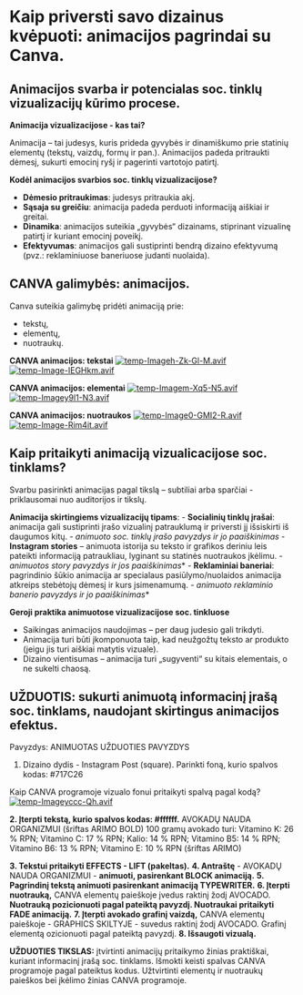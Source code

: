 # Kaip priversti savo dizainus kvėpuoti: animacijos pagrindai su Canva.

## **Animacijos svarba ir potencialas soc. tinklų vizualizacijų kūrimo procese.**

 **Animacija vizualizacijose - kas tai?**
 
Animacija – tai judesys, kuris prideda gyvybės ir dinamiškumo prie statinių elementų (tekstų, vaizdų, formų ir pan.). Animacijos padeda pritraukti dėmesį, sukurti emocinį ryšį ir pagerinti vartotojo patirtį.
 
 **Kodėl animacijos svarbios soc. tinklų vizualizacijose?**
 
 - **Dėmesio pritraukimas**: judesys pritraukia akį.
 - **Sąsaja su greičiu**: animacija padeda perduoti informaciją aiškiai ir greitai.
 - **Dinamika**: animacijos suteikia „gyvybės“ dizainams, stiprinant vizualinę patirtį ir kuriant emocinį poveikį.
 - **Efektyvumas**: animacijos gali sustiprinti bendrą dizaino efektyvumą (pvz.: reklaminiuose baneriuose judanti nuolaida).

## CANVA galimybės: animacijos.

Canva suteikia galimybę pridėti animaciją prie:
 - tekstų,
 - elementų,
 - nuotraukų.

**CANVA animacijos: tekstai**
[![temp-Imageh-Zk-Gl-M.avif](https://i.postimg.cc/vHRZQ7yt/temp-Imageh-Zk-Gl-M.avif)](https://postimg.cc/hhrBsdfX)
[![temp-Image-IEGHkm.avif](https://i.postimg.cc/9FGFz4F5/temp-Image-IEGHkm.avif)](https://postimg.cc/0byqBywc)

**CANVA animacijos: elementai**
[![temp-Imagem-Xq5-N5.avif](https://i.postimg.cc/cLhxMVnF/temp-Imagem-Xq5-N5.avif)](https://postimg.cc/0z619XZS)
[![temp-Imagey9l1-N3.avif](https://i.postimg.cc/mDzT4k6n/temp-Imagey9l1-N3.avif)](https://postimg.cc/ZBSGFbmP)

**CANVA animacijos: nuotraukos**
[![temp-Image0-GMI2-R.avif](https://i.postimg.cc/ry4qYd40/temp-Image0-GMI2-R.avif)](https://postimg.cc/w36K1j0g)
[![temp-Image-Rim4it.avif](https://i.postimg.cc/15cssLJy/temp-Image-Rim4it.avif)](https://postimg.cc/Yh9JxD5P)

## **Kaip pritaikyti animaciją vizualicacijose soc. tinklams?**

Svarbu pasirinkti animacijas pagal tikslą – subtiliai arba sparčiai - priklausomai nuo auditorijos ir tikslų.

**Animacija skirtingiems vizualizacijų tipams**:
    -   **Socialinių tinklų įrašai**: animacija gali sustiprinti įrašo vizualinį patrauklumą ir priversti jį išsiskirti iš daugumos kitų.
    *- animuoto soc. tinklų įrašo pavyzdys ir jo paaiškinimas*
    - **Instagram stories**  – animuota istorija su teksto ir grafikos deriniu leis pateikti informaciją patraukliau, lyginant su statinės nuotraukos įkėlimu.
    *- animuotos story pavyzdys ir jos paaiškinimas**
    -   **Reklaminiai baneriai**: pagrindinio šūkio animacija ar specialaus pasiūlymo/nuolaidos animacija atkreips stebėtojų dėmesį ir kurs įsimenamumą.
    *- animuoto reklaminio banerio pavyzdys ir jo paaiškinimas**

**Geroji praktika animuotose vizualizacijose soc. tinkluose**

-   Saikingas animacijos naudojimas – per daug judesio gali trikdyti.
-   Animacija turi būti įkomponuota taip, kad neužgožtų teksto ar produkto (jeigu jis turi aiškiai matytis vizuale).
-   Dizaino vientisumas – animacija turi „sugyventi“ su kitais elementais, o ne sukelti chaosą.

## UŽDUOTIS: sukurti animuotą informacinį įrašą soc. tinklams, naudojant skirtingus animacijos efektus.

Pavyzdys:
ANIMUOTAS UŽDUOTIES PAVYZDYS

 1. Dizaino dydis - Instagram Post (square). Parinkti foną, kurio spalvos kodas: #717C26
 
 Kaip CANVA programoje vizualo fonui pritaikyti spalvą pagal kodą?
 [![temp-Imageyccc-Qh.avif](https://i.postimg.cc/7ZYmsW6B/temp-Imageyccc-Qh.avif)](https://postimg.cc/QHwQVSc5)
 
 **2. Įterpti tekstą, kurio spalvos kodas: #ffffff.**
AVOKADŲ NAUDA ORGANIZMUI (šriftas ARIMO BOLD)
100 gramų avokado turi:
Vitamino K: 26 % RPN;
Vitamino C: 17 % RPN;
Kalio: 14 % RPN;
Vitamino B5: 14 % RPN;
Vitamino B6: 13 % RPN;
Vitamino E: 10 % RPN (šriftas ARIMO)

**3. Tekstui pritaikyti EFFECTS - LIFT (pakeltas).**
**4. Antraštę** - AVOKADŲ NAUDA ORGANIZMUI - **animuoti, pasirenkant BLOCK animaciją.**
**5. Pagrindinį tekstą animuoti pasirenkant animaciją TYPEWRITER.**
**6. Įterpti nuotrauką,** CANVA elementų paieškoje įvedus raktinį žodį AVOCADO. **Nuotrauką pozicionuoti pagal pateiktą pavyzdį. Nuotraukai pritaikyti FADE animaciją.**
**7. Įterpti avokado grafinį vaizdą,** CANVA elementų paieškoje - GRAPHICS SKILTYJE - suvedus raktinį žodį AVOCADO. Grafinį elementą ozicionuoti pagal pateiktą pavyzdį. 
**8. Išsaugoti vizualą.**

**UŽDUOTIES TIKSLAS:** įtvirtinti animacijų pritaikymo žinias praktiškai, kuriant informacinį įrašą soc. tinklams. Išmokti keisti spalvas CANVA programoje pagal pateiktus kodus. Užtvirtinti elementų ir nuotraukų paieškos bei įkėlimo žinias CANVA programoje.
<!--stackedit_data:
eyJoaXN0b3J5IjpbODM2NDA2OTBdfQ==
-->
